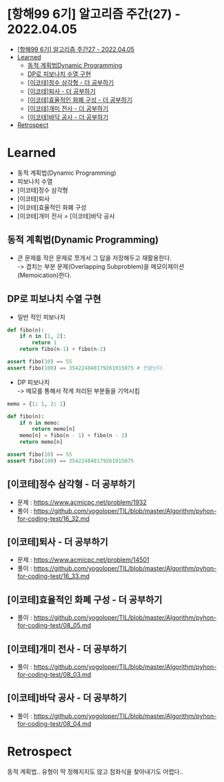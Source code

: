 # [항해99 6기] 알고리즘 주간(27) - 2022.04.05

<!-- TOC -->

- [[항해99 6기] 알고리즘 주간27 - 2022.04.05](#%ED%95%AD%ED%95%B499-6%EA%B8%B0-%EC%95%8C%EA%B3%A0%EB%A6%AC%EC%A6%98-%EC%A3%BC%EA%B0%8427---20220405)
- [Learned](#learned)
  - [동적 계획법Dynamic Programming](#%EB%8F%99%EC%A0%81-%EA%B3%84%ED%9A%8D%EB%B2%95dynamic-programming)
  - [DP로 피보나치 수열 구현](#dp%EB%A1%9C-%ED%94%BC%EB%B3%B4%EB%82%98%EC%B9%98-%EC%88%98%EC%97%B4-%EA%B5%AC%ED%98%84)
  - [[이코테]정수 삼각형 - 더 공부하기](#%EC%9D%B4%EC%BD%94%ED%85%8C%EC%A0%95%EC%88%98-%EC%82%BC%EA%B0%81%ED%98%95---%EB%8D%94-%EA%B3%B5%EB%B6%80%ED%95%98%EA%B8%B0)
  - [[이코테]퇴사 - 더 공부하기](#%EC%9D%B4%EC%BD%94%ED%85%8C%ED%87%B4%EC%82%AC---%EB%8D%94-%EA%B3%B5%EB%B6%80%ED%95%98%EA%B8%B0)
  - [[이코테]효율적인 화폐 구성 - 더 공부하기](#%EC%9D%B4%EC%BD%94%ED%85%8C%ED%9A%A8%EC%9C%A8%EC%A0%81%EC%9D%B8-%ED%99%94%ED%8F%90-%EA%B5%AC%EC%84%B1---%EB%8D%94-%EA%B3%B5%EB%B6%80%ED%95%98%EA%B8%B0)
  - [[이코테]개미 전사 - 더 공부하기](#%EC%9D%B4%EC%BD%94%ED%85%8C%EA%B0%9C%EB%AF%B8-%EC%A0%84%EC%82%AC---%EB%8D%94-%EA%B3%B5%EB%B6%80%ED%95%98%EA%B8%B0)
  - [[이코테]바닥 공사 - 더 공부하기](#%EC%9D%B4%EC%BD%94%ED%85%8C%EB%B0%94%EB%8B%A5-%EA%B3%B5%EC%82%AC---%EB%8D%94-%EA%B3%B5%EB%B6%80%ED%95%98%EA%B8%B0)
- [Retrospect](#retrospect)

<!-- /TOC -->

# Learned
- 동적 계획법(Dynamic Programming)
- 피보나치 수열
- [이코테]정수 삼각형
- [이코테]퇴사
- [이코테]효율적인 화폐 구성
- [이코테]개미 전사
= [이코테]바닥 공사

## 동적 계획법(Dynamic Programming)
- 큰 문제를 작은 문제로 쪼개서 그 답을 저장해두고 재활용한다.  
  -> 겹치는 부분 문제(Overlapping Subproblem)을 메모이제이션(Memoication)한다.

## DP로 피보나치 수열 구현
- 일반 적인 피보나치
``` python
def fibo(n):
    if n in [1, 2]:
        return 1
    return fibo(n-1) + fibo(n-2)

assert fibo(10) == 55
assert fibo(100) == 354224848179261915075 # 안끝난다.
```
- DP 피보나치  
  -> 메모를 통해서 작게 처리된 부분들을 기억시킴
``` python
memo = {1: 1, 2: 1}

def fibo(n):
    if n in memo:
        return memo[n]
    memo[n] = fibo(n - 1) + fibo(n - 2)
    return memo[n]

assert fibo(10) == 55
assert fibo(100) == 354224848179261915075
```

## [이코테]정수 삼각형 - 더 공부하기
- 문제 : https://www.acmicpc.net/problem/1932
- 풀이 : https://github.com/yogoloper/TIL/blob/master/Algorithm/pyhon-for-coding-test/16_32.md  

## [이코테]퇴사 - 더 공부하기
- 문제 : https://www.acmicpc.net/problem/14501
- 풀이 : https://github.com/yogoloper/TIL/blob/master/Algorithm/pyhon-for-coding-test/16_33.md  

## [이코테]효율적인 화폐 구성 - 더 공부하기
- 풀이 : https://github.com/yogoloper/TIL/blob/master/Algorithm/pyhon-for-coding-test/08_05.md  

## [이코테]개미 전사 - 더 공부하기
- 풀이 : https://github.com/yogoloper/TIL/blob/master/Algorithm/pyhon-for-coding-test/08_03.md  

## [이코테]바닥 공사 - 더 공부하기
- 풀이 : https://github.com/yogoloper/TIL/blob/master/Algorithm/pyhon-for-coding-test/08_04.md  

# Retrospect
동적 계획법.. 유형이 딱 정해지지도 않고 점화식을 찾아내기도 어렵다..